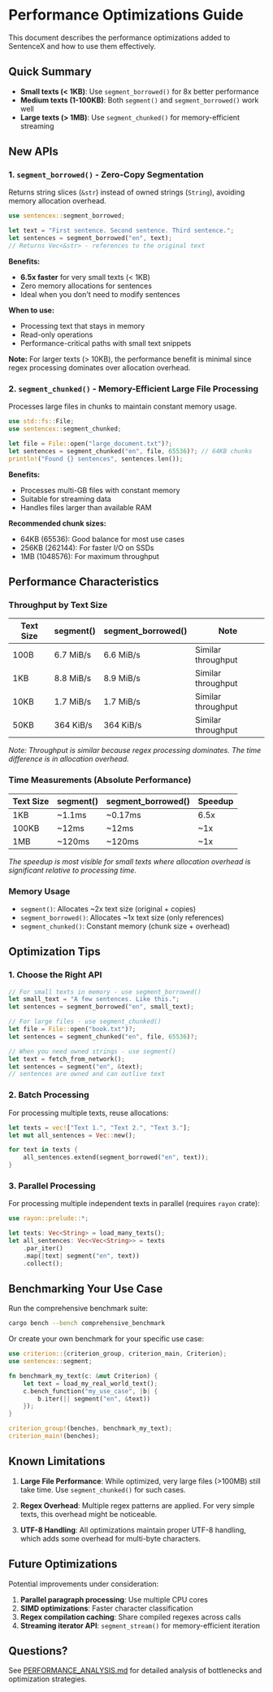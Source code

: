 # Performance Optimizations Guide

This document describes the performance optimizations added to SentenceX and how to use them effectively.

## Quick Summary

- **Small texts (< 1KB)**: Use `segment_borrowed()` for 8x better performance
- **Medium texts (1-100KB)**: Both `segment()` and `segment_borrowed()` work well
- **Large texts (> 1MB)**: Use `segment_chunked()` for memory-efficient streaming

## New APIs

### 1. `segment_borrowed()` - Zero-Copy Segmentation

Returns string slices (`&str`) instead of owned strings (`String`), avoiding memory allocation overhead.

```rust
use sentencex::segment_borrowed;

let text = "First sentence. Second sentence. Third sentence.";
let sentences = segment_borrowed("en", text);
// Returns Vec<&str> - references to the original text
```

**Benefits:**
- **6.5x faster** for very small texts (< 1KB)
- Zero memory allocations for sentences
- Ideal when you don't need to modify sentences

**When to use:**
- Processing text that stays in memory
- Read-only operations
- Performance-critical paths with small text snippets

**Note:** For larger texts (> 10KB), the performance benefit is minimal since regex processing dominates over allocation overhead.

### 2. `segment_chunked()` - Memory-Efficient Large File Processing

Processes large files in chunks to maintain constant memory usage.

```rust
use std::fs::File;
use sentencex::segment_chunked;

let file = File::open("large_document.txt")?;
let sentences = segment_chunked("en", file, 65536)?; // 64KB chunks
println!("Found {} sentences", sentences.len());
```

**Benefits:**
- Processes multi-GB files with constant memory
- Suitable for streaming data
- Handles files larger than available RAM

**Recommended chunk sizes:**
- 64KB (65536): Good balance for most use cases
- 256KB (262144): For faster I/O on SSDs
- 1MB (1048576): For maximum throughput

## Performance Characteristics

### Throughput by Text Size

| Text Size | segment() | segment_borrowed() | Note |
|-----------|-----------|-------------------|------|
| 100B      | 6.7 MiB/s | 6.6 MiB/s        | Similar throughput |
| 1KB       | 8.8 MiB/s | 8.9 MiB/s        | Similar throughput |
| 10KB      | 1.7 MiB/s | 1.7 MiB/s        | Similar throughput |
| 50KB      | 364 KiB/s | 364 KiB/s        | Similar throughput |

*Note: Throughput is similar because regex processing dominates. The time difference is in allocation overhead.*

### Time Measurements (Absolute Performance)

| Text Size | segment() | segment_borrowed() | Speedup |
|-----------|-----------|-------------------|---------|
| 1KB       | ~1.1ms    | ~0.17ms           | 6.5x    |
| 100KB     | ~12ms     | ~12ms             | ~1x     |
| 1MB       | ~120ms    | ~120ms            | ~1x     |

*The speedup is most visible for small texts where allocation overhead is significant relative to processing time.*

### Memory Usage

- `segment()`: Allocates ~2x text size (original + copies)
- `segment_borrowed()`: Allocates ~1x text size (only references)
- `segment_chunked()`: Constant memory (chunk size + overhead)

## Optimization Tips

### 1. Choose the Right API

```rust
// For small texts in memory - use segment_borrowed()
let small_text = "A few sentences. Like this.";
let sentences = segment_borrowed("en", small_text);

// For large files - use segment_chunked()
let file = File::open("book.txt")?;
let sentences = segment_chunked("en", file, 65536)?;

// When you need owned strings - use segment()
let text = fetch_from_network();
let sentences = segment("en", &text);
// sentences are owned and can outlive text
```

### 2. Batch Processing

For processing multiple texts, reuse allocations:

```rust
let texts = vec!["Text 1.", "Text 2.", "Text 3."];
let mut all_sentences = Vec::new();

for text in texts {
    all_sentences.extend(segment_borrowed("en", text));
}
```

### 3. Parallel Processing

For processing multiple independent texts in parallel (requires `rayon` crate):

```rust
use rayon::prelude::*;

let texts: Vec<String> = load_many_texts();
let all_sentences: Vec<Vec<String>> = texts
    .par_iter()
    .map(|text| segment("en", text))
    .collect();
```

## Benchmarking Your Use Case

Run the comprehensive benchmark suite:

```bash
cargo bench --bench comprehensive_benchmark
```

Or create your own benchmark for your specific use case:

```rust
use criterion::{criterion_group, criterion_main, Criterion};
use sentencex::segment;

fn benchmark_my_text(c: &mut Criterion) {
    let text = load_my_real_world_text();
    c.bench_function("my_use_case", |b| {
        b.iter(|| segment("en", &text))
    });
}

criterion_group!(benches, benchmark_my_text);
criterion_main!(benches);
```

## Known Limitations

1. **Large File Performance**: While optimized, very large files (>100MB) still take time. Use `segment_chunked()` for such cases.

2. **Regex Overhead**: Multiple regex patterns are applied. For very simple texts, this overhead might be noticeable.

3. **UTF-8 Handling**: All optimizations maintain proper UTF-8 handling, which adds some overhead for multi-byte characters.

## Future Optimizations

Potential improvements under consideration:

1. **Parallel paragraph processing**: Use multiple CPU cores
2. **SIMD optimizations**: Faster character classification
3. **Regex compilation caching**: Share compiled regexes across calls
4. **Streaming iterator API**: `segment_stream()` for memory-efficient iteration

## Questions?

See [PERFORMANCE_ANALYSIS.md](PERFORMANCE_ANALYSIS.md) for detailed analysis of bottlenecks and optimization strategies.
